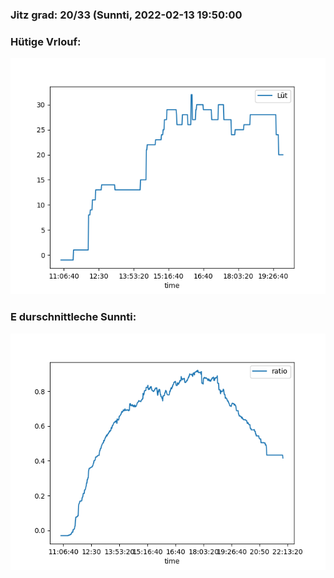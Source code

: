 ### Jitz grad: 20/33 (Sunnti, 2022-02-13 19:50:00

### Hütige Vrlouf:
![Graph](Today.png)

### E durschnittleche Sunnti:
![Graph](Sunnti.png)